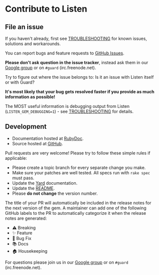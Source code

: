 # Contribute to Listen

## File an issue

If you haven't already, first see
[TROUBLESHOOTING](https://github.com/guard/listen/blob/master/README.md#Issues-and-Troubleshooting)
for known issues, solutions and workarounds.

You can report bugs and feature requests to
[GitHub Issues](https://github.com/guard/listen/issues).

**Please don't ask question in the issue tracker**, instead ask them in our
[Google group](http://groups.google.com/group/guard-dev) or on `#guard`
(irc.freenode.net).

Try to figure out where the issue belongs to: Is it an issue with Listen itself
or with Guard?

**It's most likely that your bug gets resolved faster if you provide as much
information as possible!**

The MOST useful information is debugging output from Listen
(`LISTEN_GEM_DEBUGGING=1`) - see
[TROUBLESHOOTING](https://github.com/guard/listen/blob/master/README.md#Issues-and-Troubleshooting)
for details.

## Development

- Documentation hosted at
  [RubyDoc](http://rubydoc.info/github/guard/listen/master/frames).
- Source hosted at [GitHub](https://github.com/guard/listen).

Pull requests are very welcome! Please try to follow these simple rules if
applicable:

- Please create a topic branch for every separate change you make.
- Make sure your patches are well tested. All specs run with `rake spec` must
  pass.
- Update the [Yard](http://yardoc.org/) documentation.
- Update the [README](https://github.com/guard/listen/blob/master/README.md).
- Please **do not change** the version number.

The title of your PR will automatically be included in the release notes for the
next version of the gem. A maintainer can add one of the following GitHub labels
to the PR to automatically categorize it when the release notes are generated:

- ⚠️ Breaking
- ✨ Feature
- 🐛 Bug Fix
- 📚 Docs
- 🏠 Housekeeping

For questions please join us in our
[Google group](http://groups.google.com/group/guard-dev) or on `#guard`
(irc.freenode.net).
